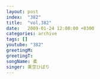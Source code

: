 ```yaml
---
layout: post
index:  "382"
title:  "vol.382"
date:   2009-01-24 12:00:00 +0300
categories: archive
tags: []
youtube: "382"
greetingM: 
greetingT: 
songName: 柔
singer: 美空ひばり
---
```

